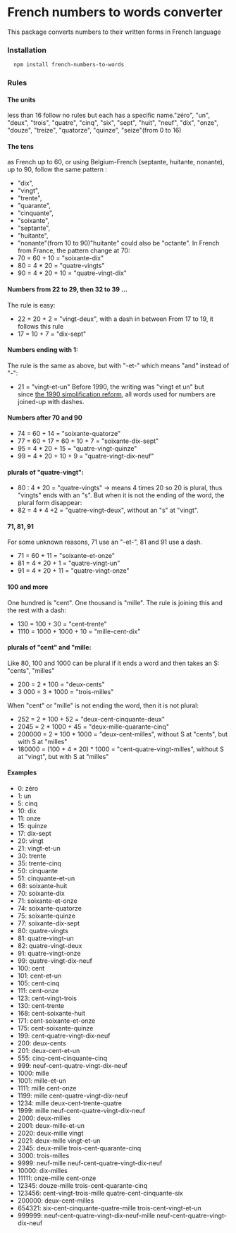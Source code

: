 
# French numbers to words converter

This package converts numbers to their written forms in French language

### Installation

```bash
  npm install french-numbers-to-words
```

### Rules

#### **The units**
less than 16 follow no rules but each has a specific name."zéro", "un", "deux", "trois", "quatre", "cinq", "six", "sept", "huit", "neuf", "dix", "onze", "douze", "treize", "quatorze", "quinze", "seize"(from 0 to 16)

#### **The tens**

as French up to 60, or using Belgium-French (septante, huitante, nonante), up to 90, follow the same pattern :
  - "dix", 
  - "vingt", 
  - "trente", 
  - "quarante", 
  - "cinquante", 
  - "soixante", 
  - "septante", 
  - "huitante", 
  - "nonante"(from 10 to 90)"huitante" could also be "octante".
  In French from France, the pattern change at 70:
  - 70 = 60 + 10 = "soixante-dix"
  - 80 = 4 * 20 = "quatre-vingts"
  - 90 = 4 * 20 + 10 = "quatre-vingt-dix"

#### **Numbers from 22 to 29, then 32 to 39 ...**
The rule is easy:
  - 22 = 20 + 2 = "vingt-deux", 
with a dash in between From 17 to 19, it follows this rule 
  - 17 = 10 + 7 = "dix-sept"
#### **Numbers ending with 1:**
The rule is the same as above, but with "-et-" which means "and" instead of "-":
  - 21 = "vingt-et-un"
Before 1990, the writing was "vingt et un" but since [the 1990 simplification reform](https://fr.wiktionary.org/wiki/Annexe:Rectifications_orthographiques_du_fran%C3%A7ais_en_1990#Num%C3%A9raux_compos%C3%A9s), all words used for numbers are joined-up with dashes.

#### **Numbers after 70 and 90**
 - 74 = 60 + 14 = "soixante-quatorze"
 -  77 = 60 + 17 = 60 + 10 + 7 = "soixante-dix-sept"
 -  95 = 4   * 20 + 15 = "quatre-vingt-quinze"
 -  99 = 4 * 20 + 10 + 9 = "quatre-vingt-dix-neuf"

#### **plurals of "quatre-vingt":**
  - 80 : 4 * 20 = "quatre-vingts" → means 4 times 20 so 20 is plural, thus "vingts" ends with an "s". 
But when it is not the ending of the word, the plural form disappear:
  - 82 = 4 * 4 +2 =  "quatre-vingt-deux", without an "s" at "vingt".

#### **71, 81, 91**

For some unknown reasons, 71 use an "-et-", 81 and 91 use a dash.
  - 71 = 60 + 11 = "soixante-et-onze"
  - 81 = 4 * 20 + 1 = "quatre-vingt-un"
  - 91 = 4 * 20 + 11 = "quatre-vingt-onze"


#### **100 and more**

One hundred is "cent". 
One thousand is "mille". 
The rule is joining this and the rest with a dash:
- 130 = 100 + 30 = "cent-trente"
- 1110 = 1000 + 1000 + 10 = "mille-cent-dix"

#### **plurals of "cent" and "mille:**
Like 80, 100 and 1000 can be plural if it ends a word and then takes an S: "cents", "milles"
  - 200 = 2 * 100 = "deux-cents"
  - 3 000 = 3 * 1000 = "trois-milles"

When "cent" or "mille" is not ending the word, then it is not plural:
  - 252 = 2 * 100 + 52 = "deux-cent-cinquante-deux"
  - 2045 = 2 * 1000 + 45 = "deux-mille-quarante-cinq" 
  - 200000 = 2 * 100 * 1000 = "deux-cent-milles", without S at "cents", but with S at "milles"
  - 180000 = (100 + 4 * 20) * 1000 = "cent-quatre-vingt-milles", without S at "vingt", but with S at "milles"

#### **Examples**
- 0:  zéro
- 1:  un
- 5:  cinq
- 10:  dix
- 11:  onze
- 15:  quinze
- 17:  dix-sept
- 20:  vingt
- 21:  vingt-et-un
- 30:  trente
- 35:  trente-cinq
- 50:  cinquante
- 51:  cinquante-et-un
- 68:  soixante-huit
- 70:  soixante-dix
- 71:  soixante-et-onze
- 74:  soixante-quatorze
- 75:  soixante-quinze
- 77:  soixante-dix-sept
- 80:  quatre-vingts
- 81:  quatre-vingt-un
- 82:  quatre-vingt-deux
- 91:  quatre-vingt-onze
- 99:  quatre-vingt-dix-neuf
- 100:  cent
- 101:  cent-et-un
- 105:  cent-cinq
- 111:  cent-onze
- 123:  cent-vingt-trois
- 130:  cent-trente
- 168:  cent-soixante-huit
- 171:  cent-soixante-et-onze
- 175:  cent-soixante-quinze
- 199:  cent-quatre-vingt-dix-neuf
- 200:  deux-cents
- 201:  deux-cent-et-un
- 555:  cinq-cent-cinquante-cinq
- 999:  neuf-cent-quatre-vingt-dix-neuf
- 1000:  mille 
- 1001:  mille-et-un
- 1111:  mille cent-onze
- 1199:  mille cent-quatre-vingt-dix-neuf
- 1234:  mille deux-cent-trente-quatre
- 1999:  mille neuf-cent-quatre-vingt-dix-neuf
- 2000:  deux-milles 
- 2001:  deux-mille-et-un
- 2020:  deux-mille vingt
- 2021:  deux-mille vingt-et-un
- 2345:  deux-mille trois-cent-quarante-cinq
- 3000:  trois-milles 
- 9999:  neuf-mille neuf-cent-quatre-vingt-dix-neuf
- 10000:  dix-milles 
- 11111:  onze-mille cent-onze
- 12345:  douze-mille trois-cent-quarante-cinq
- 123456:  cent-vingt-trois-mille quatre-cent-cinquante-six
- 200000:  deux-cent-milles 
- 654321:  six-cent-cinquante-quatre-mille trois-cent-vingt-et-un
- 999999:  neuf-cent-quatre-vingt-dix-neuf-mille neuf-cent-quatre-vingt-dix-neuf
